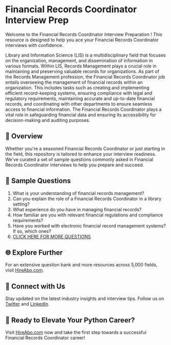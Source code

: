 # Financial Records Coordinator Interview Prep

Welcome to the Financial Records Coordinator Interview Preparation ! This resource is designed to help you ace your Financial Records Coordinator interviews with confidence.

Library and Information Science (LIS) is a multidisciplinary field that focuses on the organization, management, and dissemination of information in various formats. Within LIS, Records Management plays a crucial role in maintaining and preserving valuable records for organizations. As part of the Records Management profession, the Financial Records Coordinator job entails overseeing the management of financial records within an organization. This includes tasks such as creating and implementing efficient record-keeping systems, ensuring compliance with legal and regulatory requirements, maintaining accurate and up-to-date financial records, and coordinating with other departments to ensure seamless access to financial information. The Financial Records Coordinator plays a vital role in safeguarding financial data and ensuring its accessibility for decision-making and auditing purposes.

## 🚀 Overview

Whether you're a seasoned Financial Records Coordinator or just starting in the field, this repository is tailored to enhance your interview readiness. We've curated a set of sample questions commonly asked in Financial Records Coordinator interviews to help you prepare and succeed.

## 📝 Sample Questions

1. What is your understanding of financial records management?
2. Can you explain the role of a Financial Records Coordinator in a library setting?
3. What experience do you have in managing financial records?
4. How familiar are you with relevant financial regulations and compliance requirements?
5. Have you worked with electronic financial record management systems? If so, which ones?
6. [CLICK HERE FOR MORE QUESTIONS](https://hireabo.com/job/18_3_46/Financial%20Records%20Coordinator)

## 🌐 Explore Further

For an extensive question bank and more resources across 5,000 fields, visit [HireAbo.com](https://www.hireabo.com).

## 📱 Connect with Us

Stay updated on the latest industry insights and interview tips. Follow us on [Twitter](https://twitter.com/hireabo) and [LinkedIn](https://www.linkedin.com/in/hire-abo-3609972a8/).

## 🚀 Ready to Elevate Your Python Career?

Visit [HireAbo.com](https://www.hireabo.com) now and take the first step towards a successful Financial Records Coordinator career!